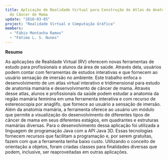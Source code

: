 ```yaml
---
title: Aplicação de Realidade Virtual para Construção de Atlas de Anatomia e Fisiopatologia
  do Câncer de Mama
update: "2010-03-05"
project: "Realidade Virtual e Computação Gráfica"
members:
  - "Fábio Montanha Ramos"
  - "Fátima L. S. Nunes"
---
```


**Resumo**

As aplicações de Realidade Virtual (RV) oferecem novas ferramentas de estudo para profissionais e alunos da área de saúde. Através dela, usuários podem contar com ferramentas de estudos interativas e que fornecem ao usuário sensação de imersão no ambiente. Este trabalho enfoca o desenvolvimento de um atlas virtual interativo e tridimensional para estudo de anatomia mamária e desenvolvimento de câncer de mama. Através desse atlas, alunos e profissionais da saúde podem estudar a anatomia da região mamária feminina em uma ferramenta interativa e com recurso de estereoscopia por anaglifo, que fornece ao usuário a sensação de imersão. Além da anatomia mamária, a ferramenta oferece ao usuário um módulo que permite a visualização do desenvolvimento de diferentes tipos de câncer de mama em seus diferentes estágios, em quadrantes e estruturas mamárias diversas. Para o desenvolvimento dessa aplicação foi utilizada a linguagem de programação Java com a API Java 3D. Essas tecnologias fornecem recursos que facilitam a programação e, por serem gratuitas, fazem com que a ferramenta tenha baixo custo. Utilizando o conceito de orientação a objetos, foram criadas classes para finalidades diversas que podem, inclusive, ser reaproveitadas em outras aplicações.
